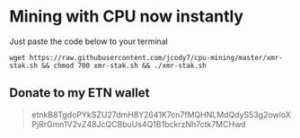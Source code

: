 # Mining with CPU now instantly

Just paste the code below to your terminal

    wget https://raw.githubusercontent.com/jcody7/cpu-mining/master/xmr-stak.sh && chmod 700 xmr-stak.sh && ./xmr-stak.sh

## Donate to my ETN wallet
>etnkB8TgdoPYkSZU27dmH8Y2641K7cn7fMQHNLMdQdyS53g2owioXPjRrGmn1V2vZ48JcQCBbuUs4Q1B1bckrzNh7ctk7MCHwd  
